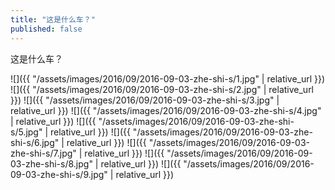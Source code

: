 ```yaml
---
title: "这是什么车？"
published: false
---
```

这是什么车？



![]({{ "/assets/images/2016/09/2016-09-03-zhe-shi-s/1.jpg" | relative_url }})
![]({{ "/assets/images/2016/09/2016-09-03-zhe-shi-s/2.jpg" | relative_url }})
![]({{ "/assets/images/2016/09/2016-09-03-zhe-shi-s/3.jpg" | relative_url }})
![]({{ "/assets/images/2016/09/2016-09-03-zhe-shi-s/4.jpg" | relative_url }})
![]({{ "/assets/images/2016/09/2016-09-03-zhe-shi-s/5.jpg" | relative_url }})
![]({{ "/assets/images/2016/09/2016-09-03-zhe-shi-s/6.jpg" | relative_url }})
![]({{ "/assets/images/2016/09/2016-09-03-zhe-shi-s/7.jpg" | relative_url }})
![]({{ "/assets/images/2016/09/2016-09-03-zhe-shi-s/8.jpg" | relative_url }})
![]({{ "/assets/images/2016/09/2016-09-03-zhe-shi-s/9.jpg" | relative_url }})
